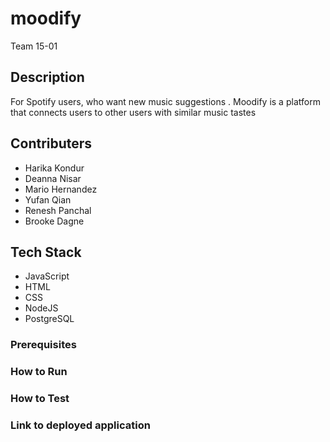 # moodify
Team 15-01

## Description
For Spotify users, who want new music suggestions . Moodify is a platform that connects users to other users with similar music tastes

## Contributers
* Harika Kondur
* Deanna Nisar
* Mario Hernandez
* Yufan Qian
* Renesh Panchal
* Brooke Dagne

## Tech Stack
* JavaScript
* HTML
* CSS
* NodeJS
* PostgreSQL

### Prerequisites

### How to Run

### How to Test

### Link to deployed application
